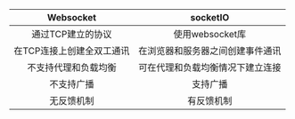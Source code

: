 | Websocket               | socketIO                     |
| :-------------------------: | :--------------------------------: |
| 通过TCP建立的协议         | 使用websocket库                  |
| 在TCP连接上创建全双工通讯 | 在浏览器和服务器之间创建事件通讯 |
| 不支持代理和负载均衡      | 可在代理和负载均衡情况下建立连接 |
| 不支持广播                | 支持广播                         |
| 无反馈机制                | 有反馈机制                       |

